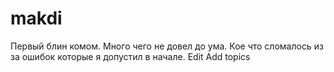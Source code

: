 # makdi
Первый блин комом. Много чего не довел до ума. Кое что сломалось из за ошибок которые я допустил в начале. Edit Add topics
